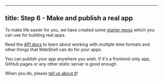 ----
title: Step 6 - Make and publish a real app
----


To make life easier for you, we have created some [starter repos](/docs/getting-started/template-repos.html) which you can use
for building real apps. 

Read the [API docs](api/) to learn about working with multiple time formats and other things that WebShell can do for your apps.

You can publish your app anywhere you wish. If it's a frontend-only app, GitHub pages or any other static server is good enough.

When you do, please [tell us about it](https://github.com/websh-org/apps/issues/new?labels=New+App&template=new-app.md)!
